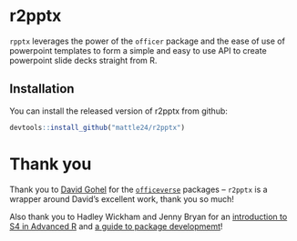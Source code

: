 
<!-- README.md is generated from README.Rmd. Please edit that file -->

# r2pptx

<!-- badges: start -->
<!-- badges: end -->

`rpptx` leverages the power of the `officer` package and the ease of use
of powerpoint templates to form a simple and easy to use API to create
powerpoint slide decks straight from R.

## Installation

You can install the released version of r2pptx from github:

``` r
devtools::install_github("mattle24/r2pptx")
```

# Thank you

Thank you to [David Gohel](https://github.com/davidgohel) for the
[`officeverse`](https://ardata-fr.github.io/officeverse/) packages –
`r2pptx` is a wrapper around David’s excellent work, thank you so much!

Also thank you to Hadley Wickham and Jenny Bryan for an [introduction to
S4 in Advanced R](https://adv-r.hadley.nz/s4.html) and [a guide to
package developmemt](https://r-pkgs.org/index.html)!
